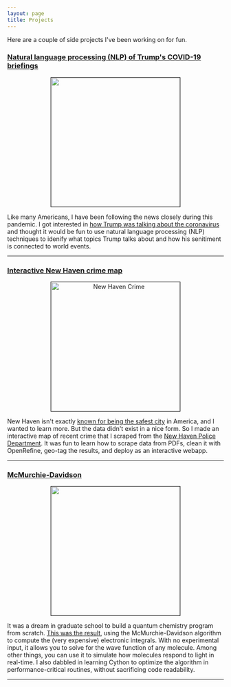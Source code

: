 ```yaml
---
layout: page
title: Projects 
---
```


Here are a couple of side projects I've been working on for fun.

### [Natural language processing (NLP) of Trump's COVID-19 briefings](https://github.com/jjgoings/trump-covid-briefings)

<p align="center">
<img alt="" src="{{ site.baseurl }}/assets/NMF-topics.jpeg" height="300" border="1"/>
</p>

Like many Americans, I have been following the news closely during this pandemic. I got interested in [how Trump was talking about the coronavirus](https://github.com/jjgoings/trump-covid-briefings) and thought it would be fun to use natural language processing (NLP) techniques to idenify what topics Trump talks about and how his senitiment is connected to world events. 

---

### [Interactive New Haven crime map](https://github.com/jjgoings/new-haven-major-crimes) 

<p align="center">
<a href="https://new-haven-crime-data.herokuapp.com/"><img alt="New Haven Crime" src="{{ site.baseurl }}/assets/crime_map_demo.gif" height="300" border="1"/></a>
</p>

New Haven isn't exactly [known for being the safest city](https://www.cbsnews.com/pictures/americas-10-most-dangerous-cities/7/) in America, and I wanted to learn more. But the data didn't exist in a nice form. So I made an interactive map of recent crime that I scraped from the [New Haven Police Department](https://www.newhavenct.gov/gov/depts/nhpd/compstat_reports.htm). It was fun to learn how to scrape data from PDFs, clean it with OpenRefine, geo-tag the results, and deploy as an interactive webapp.

---

### [McMurchie-Davidson](https://github.com/jjgoings/McMurchie-Davidson) 

<p align="center">
<img alt="" src="{{ site.baseurl }}/assets/nonlinear.jpeg" height="300" border="1"/>
</p>

It was a dream in graduate school to build a quantum chemistry program from scratch. [This was the result](https://github.com/jjgoings/McMurchie-Davidson), using the McMurchie-Davidson algorithm to compute the (very expensive) electronic integrals. With no experimental input, it allows you to solve for the wave function of any molecule. Among other things, you can use it to simulate how molecules respond to light in real-time. I also dabbled in learning Cython to optimize the algorithm in performance-critical routines, without sacrificing code readability.

---

